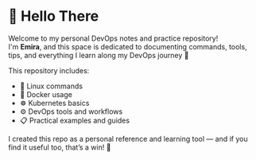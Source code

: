 # 👋 Hello There #

Welcome to my personal DevOps notes and practice repository!  
I'm **Emira**, and this space is dedicated to documenting commands, tools, tips, and everything I learn along my DevOps journey 🚀

This repository includes:
- 🐧 Linux commands
- 🐳 Docker usage
- ☸️ Kubernetes basics
- ⚙️ DevOps tools and workflows
- 📋 Practical examples and guides

I created this repo as a personal reference and learning tool — and if you find it useful too, that’s a win! 🙌

